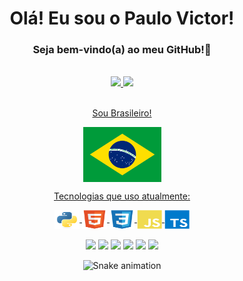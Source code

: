 <div align="center">
  <h1>Olá! Eu sou o Paulo Victor!</h1>
  <h3>Seja bem-vindo(a) ao meu GitHub!👋</h3>
  <br>
  <a href="https://github.com/paulovrn12">
  <img height="180em" src="https://github-readme-stats.vercel.app/api?username=paulovrn12&show_icons=true&theme=aura&include_all_commits=true&count_private=true"/>
  <img height="180em" src="https://github-readme-stats.vercel.app/api/top-langs/?username=paulovrn12&layout=compact&langs_count=7&theme=aura"/>
</div>

<div align="center" style="display: inline_block"><br>
  <p>Sou Brasileiro!</p>
  <img align="center" alt="Brazil-Flag" height="87.5" width="125" src="https://github.com/hampusborgos/country-flags/blob/main/png250px/br.png">
  <p>
  <p>Tecnologias que uso atualmente:</p>
  <img align="center" alt="Python" height="30" width="40" src="https://raw.githubusercontent.com/devicons/devicon/master/icons/python/python-original.svg">
  <img align="center" alt="HTML" height="30" width="40" src="https://raw.githubusercontent.com/devicons/devicon/master/icons/html5/html5-original.svg">
  <img align="center" alt="CSS" height="30" width="40" src="https://raw.githubusercontent.com/devicons/devicon/master/icons/css3/css3-original.svg">
  <img align="center" alt="JS" height="30" width="40" src="https://raw.githubusercontent.com/devicons/devicon/master/icons/javascript/javascript-plain.svg">
  <img align="center" alt="TS" height="30" width="40" src="https://raw.githubusercontent.com/devicons/devicon/master/icons/typescript/typescript-plain.svg">
<!--<img align="center" alt="React" height="30" width="40" src="https://raw.githubusercontent.com/devicons/devicon/master/icons/react/react-original.svg">-->
</div>
 
<div align="center" style="display: inline_block"><br>
  <a href="https://api.whatsapp.com/send?phone=5562991448519&text=Ol%C3%A1%2C%20vim%20atrav%C3%A9s%20do%20seu%20GitHub" target="_blank"><img src="https://img.shields.io/badge/WhatsApp-25D366?style=for-the-badge&logo=whatsapp&logoColor=white" target="_blank"></a>
  <a href="https://www.youtube.com/channel/UCs14oJ86bgfBx8dqbEeN0Fg" target="_blank"><img src="https://img.shields.io/badge/YouTube-FF0000?style=for-the-badge&logo=youtube&logoColor=white" target="_blank"></a>
  <a href="https://www.instagram.com/paulovrn12" target="_blank"><img src="https://img.shields.io/badge/-Instagram-%23E4405F?style=for-the-badge&logo=instagram&logoColor=white" target="_blank"></a>
 <a href="https://open.spotify.com/show/2FlEA2OcpxajwiUQgpPeT5?si=yCs9vsBHS3ihUZASiZu3cw&utm_source=copy-link" target="_blank"><img src="https://img.shields.io/badge/Spotify-1ED760?&style=for-the-badge&logo=spotify&logoColor=white" target="_blank"></a> 
  <a href="mailto:paulovrn12@gmail.com"><img src="https://img.shields.io/badge/-Gmail-%23333?style=for-the-badge&logo=gmail&logoColor=white" target="_blank"></a>
  <a href="https://www.linkedin.com/in/paulo-victor-ribeiro-naves-7531bb1b8" target="_blank"><img src="https://img.shields.io/badge/-LinkedIn-%230077B5?style=for-the-badge&logo=linkedin&logoColor=white" target="_blank"></a> 
 
  ![Snake animation](https://github.com/paulovrn12/paulovrn12/blob/output/github-contribution-grid-snake.svg)
</div>
